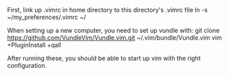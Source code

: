 First, link up .vimrc in home directory to this directory's .vimrc file
ln -s ~/my_preferences/.vimrc ~/

When setting up a new computer, you need to set up vundle with:
git clone https://github.com/VundleVim/Vundle.vim.git ~/.vim/bundle/Vundle.vim
vim +PluginInstall +qall

After running these, you should be able to start up vim with the right configuration. 
